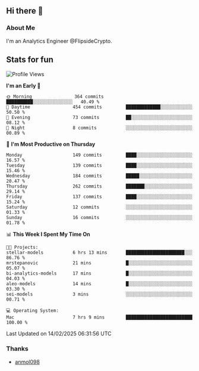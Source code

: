 ## Hi there 👋

### About Me

I'm an Analytics Engineer @FlipsideCrypto.
  
## Stats for fun


<!--START_SECTION:waka-->
![Profile Views](http://img.shields.io/badge/Profile%20Views-40-blue)

**I'm an Early 🐤** 

```text
🌞 Morning                364 commits         ██████████░░░░░░░░░░░░░░░   40.49 % 
🌆 Daytime                454 commits         █████████████░░░░░░░░░░░░   50.50 % 
🌃 Evening                73 commits          ██░░░░░░░░░░░░░░░░░░░░░░░   08.12 % 
🌙 Night                  8 commits           ░░░░░░░░░░░░░░░░░░░░░░░░░   00.89 % 
```
📅 **I'm Most Productive on Thursday** 

```text
Monday                   149 commits         ████░░░░░░░░░░░░░░░░░░░░░   16.57 % 
Tuesday                  139 commits         ████░░░░░░░░░░░░░░░░░░░░░   15.46 % 
Wednesday                184 commits         █████░░░░░░░░░░░░░░░░░░░░   20.47 % 
Thursday                 262 commits         ███████░░░░░░░░░░░░░░░░░░   29.14 % 
Friday                   137 commits         ████░░░░░░░░░░░░░░░░░░░░░   15.24 % 
Saturday                 12 commits          ░░░░░░░░░░░░░░░░░░░░░░░░░   01.33 % 
Sunday                   16 commits          ░░░░░░░░░░░░░░░░░░░░░░░░░   01.78 % 
```


📊 **This Week I Spent My Time On** 

```text
🐱‍💻 Projects: 
stellar-models           6 hrs 13 mins       ██████████████████████░░░   86.76 % 
mrstepanovic             21 mins             █░░░░░░░░░░░░░░░░░░░░░░░░   05.07 % 
bi-analytics-models      17 mins             █░░░░░░░░░░░░░░░░░░░░░░░░   04.03 % 
aleo-models              14 mins             █░░░░░░░░░░░░░░░░░░░░░░░░   03.30 % 
sei-models               3 mins              ░░░░░░░░░░░░░░░░░░░░░░░░░   00.71 % 

💻 Operating System: 
Mac                      7 hrs 9 mins        █████████████████████████   100.00 % 
```


 Last Updated on 14/02/2025 06:31:56 UTC
<!--END_SECTION:waka-->

### Thanks
 - [anmol098](https://github.com/anmol098/waka-readme-stats/)
  
